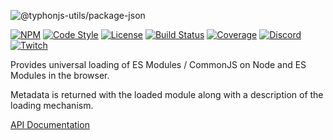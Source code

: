 ![@typhonjs-utils/package-json](https://i.imgur.com/5O2R1LI.png)

[![NPM](https://img.shields.io/npm/v/@typhonjs-utils/loader-module.svg?label=npm)](https://www.npmjs.com/package/@typhonjs-utils/loader-module)
[![Code Style](https://img.shields.io/badge/code%20style-allman-yellowgreen.svg?style=flat)](https://en.wikipedia.org/wiki/Indent_style#Allman_style)
[![License](https://img.shields.io/badge/license-MPLv2-yellowgreen.svg?style=flat)](https://github.com/typhonjs-node-utils/loader-module/blob/main/LICENSE)
[![Build Status](https://github.com/typhonjs-node-utils/loader-module/workflows/CI/CD/badge.svg)](#)
[![Coverage](https://img.shields.io/codecov/c/github/typhonjs-node-utils/loader-module.svg)](https://codecov.io/github/typhonjs-node-utils/loader-module)
[![Discord](https://img.shields.io/discord/737953117999726592?label=TyphonJS%20Discord)](https://typhonjs.io/discord/)
[![Twitch](https://img.shields.io/twitch/status/typhonrt?style=social)](https://www.twitch.tv/typhonrt)

Provides universal loading of ES Modules / CommonJS on Node and ES Modules in the browser.

Metadata is returned with the loaded module along with a description of the loading mechanism.

[API Documentation](https://typhonjs-node-utils.github.io/loader-module/)
